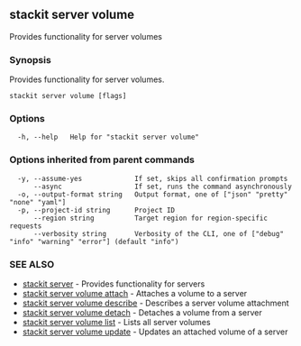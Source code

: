## stackit server volume

Provides functionality for server volumes

### Synopsis

Provides functionality for server volumes.

```
stackit server volume [flags]
```

### Options

```
  -h, --help   Help for "stackit server volume"
```

### Options inherited from parent commands

```
  -y, --assume-yes             If set, skips all confirmation prompts
      --async                  If set, runs the command asynchronously
  -o, --output-format string   Output format, one of ["json" "pretty" "none" "yaml"]
  -p, --project-id string      Project ID
      --region string          Target region for region-specific requests
      --verbosity string       Verbosity of the CLI, one of ["debug" "info" "warning" "error"] (default "info")
```

### SEE ALSO

* [stackit server](./stackit_server.md)	 - Provides functionality for servers
* [stackit server volume attach](./stackit_server_volume_attach.md)	 - Attaches a volume to a server
* [stackit server volume describe](./stackit_server_volume_describe.md)	 - Describes a server volume attachment
* [stackit server volume detach](./stackit_server_volume_detach.md)	 - Detaches a volume from a server
* [stackit server volume list](./stackit_server_volume_list.md)	 - Lists all server volumes
* [stackit server volume update](./stackit_server_volume_update.md)	 - Updates an attached volume of a server

